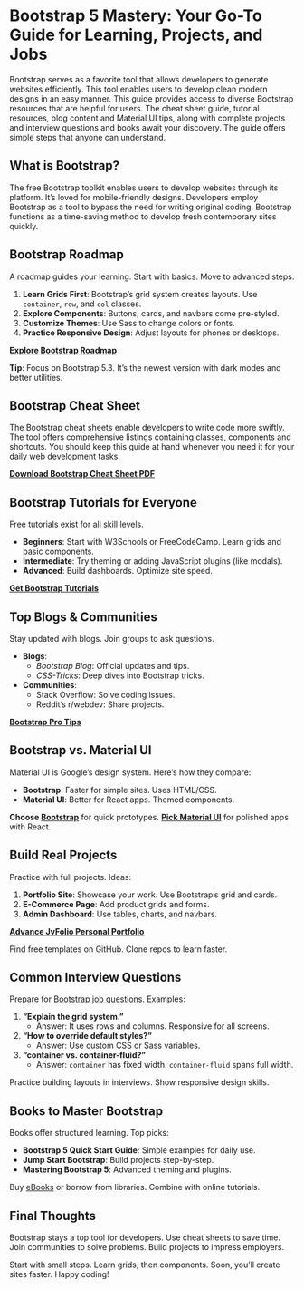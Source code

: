 # Bootstrap 5 Mastery: Your Go-To Guide for Learning, Projects, and Jobs

Bootstrap serves as a favorite tool that allows developers to generate websites efficiently. This tool enables users to develop clean modern designs in an easy manner. This guide provides access to diverse Bootstrap resources that are helpful for users. The cheat sheet guide, tutorial resources, blog content and Material UI tips, along with complete projects and interview questions and books await your discovery. The guide offers simple steps that anyone can understand.

## What is Bootstrap?

The free Bootstrap toolkit enables users to develop websites through its platform. It’s loved for mobile-friendly designs. Developers employ Bootstrap as a tool to bypass the need for writing original coding. Bootstrap functions as a time-saving method to develop fresh contemporary sites quickly.

## Bootstrap Roadmap

A roadmap guides your learning. Start with basics. Move to advanced steps.

1. **Learn Grids First**: Bootstrap’s grid system creates layouts. Use `container`, `row`, and `col` classes.
2. **Explore Components**: Buttons, cards, and navbars come pre-styled.
3. **Customize Themes**: Use Sass to change colors or fonts.
4. **Practice Responsive Design**: Adjust layouts for phones or desktops.

**[Explore Bootstrap Roadmap](https://jvcodes.com/bootstrap-cheat-sheets/)**

**Tip**: Focus on Bootstrap 5.3. It’s the newest version with dark modes and better utilities.

## Bootstrap Cheat Sheet

The Bootstrap cheat sheets enable developers to write code more swiftly. The tool offers comprehensive listings containing classes, components and shortcuts. You should keep this guide at hand whenever you need it for your daily web development tasks.

**[Download Bootstrap Cheat Sheet PDF](https://jvcodes.com/bootstrap-cheat-sheets/)**

## Bootstrap Tutorials for Everyone

Free tutorials exist for all skill levels.

- **Beginners**: Start with W3Schools or FreeCodeCamp. Learn grids and basic components.
- **Intermediate**: Try theming or adding JavaScript plugins (like modals).
- **Advanced**: Build dashboards. Optimize site speed.

**[Get Bootstrap Tutorials](https://jvcodes.com/tag/bootstrap/)**

## Top Blogs & Communities

Stay updated with blogs. Join groups to ask questions.

- **Blogs**:
  - *Bootstrap Blog*: Official updates and tips.
  - *CSS-Tricks*: Deep dives into Bootstrap tricks.
- **Communities**:
  - Stack Overflow: Solve coding issues.
  - Reddit’s r/webdev: Share projects.

**[Bootstrap Pro Tips](https://jvcodes.com/tag/bootstrap/)**

## Bootstrap vs. Material UI

Material UI is Google’s design system. Here’s how they compare:

- **Bootstrap**: Faster for simple sites. Uses HTML/CSS.
- **Material UI**: Better for React apps. Themed components.

**Choose [Bootstrap](https://jvcodes.com/)** for quick prototypes. **[Pick Material UI](https://jvcodes.com/)** for polished apps with React.

## Build Real Projects

Practice with full projects. Ideas:

1. **Portfolio Site**: Showcase your work. Use Bootstrap’s grid and cards.
2. **E-Commerce Page**: Add product grids and forms.
3. **Admin Dashboard**: Use tables, charts, and navbars.

**[Advance JvFolio Personal Portfolio](https://jvcodes.com/advance-jvfolio-personal-portfolio-template/)**

Find free templates on GitHub. Clone repos to learn faster.

## Common Interview Questions

Prepare for [Bootstrap job questions](https://jvcodes.com/). Examples:

1. **“Explain the grid system.”**
   - Answer: It uses rows and columns. Responsive for all screens.
2. **“How to override default styles?”**
   - Answer: Use custom CSS or Sass variables.
3. **“container vs. container-fluid?”**
   - Answer: `container` has fixed width. `container-fluid` spans full width.

Practice building layouts in interviews. Show responsive design skills.

## Books to Master Bootstrap

Books offer structured learning. Top picks:

- **Bootstrap 5 Quick Start Guide**: Simple examples for daily use.
- **Jump Start Bootstrap**: Build projects step-by-step.
- **Mastering Bootstrap 5**: Advanced theming and plugins.

Buy [eBooks](https://jvcodes.com/) or borrow from libraries. Combine with online tutorials.

## Final Thoughts

Bootstrap stays a top tool for developers. Use cheat sheets to save time. Join communities to solve problems. Build projects to impress employers.

Start with small steps. Learn grids, then components. Soon, you’ll create sites faster. Happy coding!
